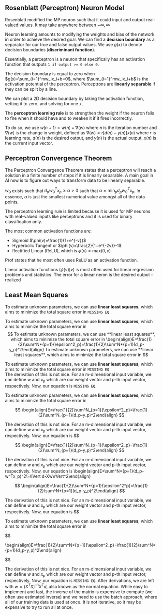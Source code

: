 ## Rosenblatt (Perceptron) Neuron Model

Rosenblatt modified the MP neuron such that it could input and output real-valued values. It may take anywhere between $-\infty, \infty$

Neuron learning amounts to modifying the weights and bias of the network in order to achieve the desired goal. We can find a **decision boundary** as a separator for our true and false output values. We use $g(x)$ to denote decision boundaries (**discriminant function**).

Essentially, a perceptron is a neuron that specifically has an activation function that outputs `1 if output >= 0 else 0`.

The decision boundary is equal to zero when $g(x)=\sum_{i=1}^mw_ix_i+b=0$, where $\sum_{i=1}^mw_ix_i+b$ is the activation potential of the perceptron. Perceptrons are **linearly separable** if they can be split by a line.

We can plot a 2D decision boundary by taking the activation function, setting it to zero, and solving for one x.

The **perceptron learning rule** is to strengthen the weight if the neuron fails to fire when it should have and to weaken it if it fires incorrectly.

To do so, we use $w(n+1)=w(n)+\nabla(w)$ where $n$ is the iteration number and $\nabla(w)$ is the change in weight, defined as $\nabla(w)=r[d(n)-y(n)]x(n)$ where $r$ is learning rate, $d(n)$ is the desired output, and $y(n)$ is the actual output. $x(n)$ is the current input vector.

## Perceptron Convergence Theorem

The Perceptron Convergence Theorem states that a perceptron will reach a solution in a finite number of steps if it is linearly separable. A main goal in AI now is to figure out ways to transform data to be linearly separable.

$w_0$ exists such that $d_pw^T_0x_p \geq \alpha > 0$ such that $\alpha=\text{min}_pd_pw^T_0x_p$. In essence, $\alpha$ is just the smallest numerical value amongst all of the data points.

The perceptron learning rule is limited because it is used for MP neurons with real-valued inputs like perceptrons and it is used for binary classification only.

The most common activation functions are:

- Sigmoid $\phi(v)=\frac{1}{1+e^{-v}}$
- Hyperbolic Tangent or $\phi(v)=\frac{2}{1+e^{-2v}}-1$
- Rectified Linear (ReLU), which is $\phi(v)=\text{max}(0,v)$

Prof states that he most often uses ReLU as an activation function.

Linear activation functions ($\phi(v)[v$) is most often used for linear regression problems and statistics. The error for a linear neron is the desired output - realized

## Least Mean Squares

To estimate unknown parameters, we can use **linear least squares**, which aims to minimize the total square error in `MISSING EQ` .

To estimate unknown parameters, we can use **linear least squares**, which aims to minimize the total square error in $$  
To estimate unknown parameters, we can use **linear least squares**, which aims to minimize the total square error in \begin{align}E=\frac{1}{2}\sum^N*{p=1}{\epsilon^2_p}=\frac{1}{2}\sum^N*{p=1}(d_p-y_p)^2\end{align}  
To estimate unknown parameters, we can use **linear least squares**, which aims to minimize the total square error in $$

To estimate unknown parameters, we can use **linear least squares**, which aims to minimize the total square error in `MISSING EQ`  
The derivation of this is not nice. For an m-dimensional input variable, we can define $w$ and $x_p$ which are our weight vector and p-th input vector, respectively. Now, our equation is `MISSING EQ`.

To estimate unknown parameters, we can use **linear least squares**, which aims to minimize the total square error in

$$
\begin{align}E=\frac{1}{2}\sum^N_{p=1}{\epsilon^2_p}=\frac{1}{2}\sum^N_{p=1}(d_p-y_p)^2\end{align}
$$

The derivation of this is not nice. For an m-dimensional input variable, we can define $w$ and $x_p$ which are our weight vector and p-th input vector, respectively. Now, our equation is $$

$$
\begin{align}E=\frac{1}{2}\sum^N_{p=1}{\epsilon^2_p}=\frac{1}{2}\sum^N_{p=1}(d_p-y_p)^2\end{align}
$$

The derivation of this is not nice. For an m-dimensional input variable, we can define $w$ and $x_p$ which are our weight vector and p-th input vector, respectively. Now, our equation is \begin{align}E=\sum^N\*{p=1}(d_p-w^Tx_p)^2\\=\lVert d-Xw\rVert^2\end{align}

$$
\begin{align}E=\frac{1}{2}\sum^N*{p=1}{\epsilon^2*p}=\frac{1}{2}\sum^N*{p=1}(d_p-y_p)^2\end{align}
$$

The derivation of this is not nice. For an m-dimensional input variable, we can define $w$ and $x_p$ which are our weight vector and p-th input vector, respectively. Now, our equation is $$

To estimate unknown parameters, we can use **linear least squares**, which aims to minimize the total square error in

$$

\begin{align}E=\frac{1}{2}\sum^N*{p=1}{\epsilon^2_p}=\frac{1}{2}\sum^N*{p=1}(d_p-y_p)^2\end{align}


$$

The derivation of this is not nice. For an m-dimensional input variable, we can define $w$ and $x_p$ which are our weight vector and p-th input vector, respectively. Now, our equation is `MISSING EQ`. After derivations, we are left with $w=(X^TX)^{-1}X^Td$, also known as the normal equation. While easy to implement and fast, the inverse of the matrix is expensive to compute (we often use estimated inverse) and we need to use the batch approach, where all of our training data is used at once. It is not iterative, so it may be expensive to try to run all at once.

$$
$$
